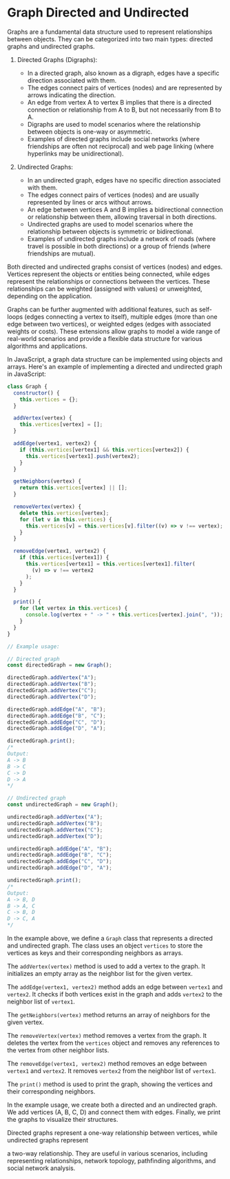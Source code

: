 # Graph Directed and Undirected

Graphs are a fundamental data structure used to represent relationships between objects. They can be categorized into two main types: directed graphs and undirected graphs.

1. Directed Graphs (Digraphs):

   - In a directed graph, also known as a digraph, edges have a specific direction associated with them.
   - The edges connect pairs of vertices (nodes) and are represented by arrows indicating the direction.
   - An edge from vertex A to vertex B implies that there is a directed connection or relationship from A to B, but not necessarily from B to A.
   - Digraphs are used to model scenarios where the relationship between objects is one-way or asymmetric.
   - Examples of directed graphs include social networks (where friendships are often not reciprocal) and web page linking (where hyperlinks may be unidirectional).

2. Undirected Graphs:
   - In an undirected graph, edges have no specific direction associated with them.
   - The edges connect pairs of vertices (nodes) and are usually represented by lines or arcs without arrows.
   - An edge between vertices A and B implies a bidirectional connection or relationship between them, allowing traversal in both directions.
   - Undirected graphs are used to model scenarios where the relationship between objects is symmetric or bidirectional.
   - Examples of undirected graphs include a network of roads (where travel is possible in both directions) or a group of friends (where friendships are mutual).

Both directed and undirected graphs consist of vertices (nodes) and edges. Vertices represent the objects or entities being connected, while edges represent the relationships or connections between the vertices. These relationships can be weighted (assigned with values) or unweighted, depending on the application.

Graphs can be further augmented with additional features, such as self-loops (edges connecting a vertex to itself), multiple edges (more than one edge between two vertices), or weighted edges (edges with associated weights or costs). These extensions allow graphs to model a wide range of real-world scenarios and provide a flexible data structure for various algorithms and applications.

In JavaScript, a graph data structure can be implemented using objects and arrays. Here's an example of implementing a directed and undirected graph in JavaScript:

```javascript
class Graph {
  constructor() {
    this.vertices = {};
  }

  addVertex(vertex) {
    this.vertices[vertex] = [];
  }

  addEdge(vertex1, vertex2) {
    if (this.vertices[vertex1] && this.vertices[vertex2]) {
      this.vertices[vertex1].push(vertex2);
    }
  }

  getNeighbors(vertex) {
    return this.vertices[vertex] || [];
  }

  removeVertex(vertex) {
    delete this.vertices[vertex];
    for (let v in this.vertices) {
      this.vertices[v] = this.vertices[v].filter((v) => v !== vertex);
    }
  }

  removeEdge(vertex1, vertex2) {
    if (this.vertices[vertex1]) {
      this.vertices[vertex1] = this.vertices[vertex1].filter(
        (v) => v !== vertex2
      );
    }
  }

  print() {
    for (let vertex in this.vertices) {
      console.log(vertex + " -> " + this.vertices[vertex].join(", "));
    }
  }
}

// Example usage:

// Directed graph
const directedGraph = new Graph();

directedGraph.addVertex("A");
directedGraph.addVertex("B");
directedGraph.addVertex("C");
directedGraph.addVertex("D");

directedGraph.addEdge("A", "B");
directedGraph.addEdge("B", "C");
directedGraph.addEdge("C", "D");
directedGraph.addEdge("D", "A");

directedGraph.print();
/*
Output:
A -> B
B -> C
C -> D
D -> A
*/

// Undirected graph
const undirectedGraph = new Graph();

undirectedGraph.addVertex("A");
undirectedGraph.addVertex("B");
undirectedGraph.addVertex("C");
undirectedGraph.addVertex("D");

undirectedGraph.addEdge("A", "B");
undirectedGraph.addEdge("B", "C");
undirectedGraph.addEdge("C", "D");
undirectedGraph.addEdge("D", "A");

undirectedGraph.print();
/*
Output:
A -> B, D
B -> A, C
C -> B, D
D -> C, A
*/
```

In the example above, we define a `Graph` class that represents a directed and undirected graph. The class uses an object `vertices` to store the vertices as keys and their corresponding neighbors as arrays.

The `addVertex(vertex)` method is used to add a vertex to the graph. It initializes an empty array as the neighbor list for the given vertex.

The `addEdge(vertex1, vertex2)` method adds an edge between `vertex1` and `vertex2`. It checks if both vertices exist in the graph and adds `vertex2` to the neighbor list of `vertex1`.

The `getNeighbors(vertex)` method returns an array of neighbors for the given vertex.

The `removeVertex(vertex)` method removes a vertex from the graph. It deletes the vertex from the `vertices` object and removes any references to the vertex from other neighbor lists.

The `removeEdge(vertex1, vertex2)` method removes an edge between `vertex1` and `vertex2`. It removes `vertex2` from the neighbor list of `vertex1`.

The `print()` method is used to print the graph, showing the vertices and their corresponding neighbors.

In the example usage, we create both a directed and an undirected graph. We add vertices (A, B, C, D) and connect them with edges. Finally, we print the graphs to visualize their structures.

Directed graphs represent a one-way relationship between vertices, while undirected graphs represent

a two-way relationship. They are useful in various scenarios, including representing relationships, network topology, pathfinding algorithms, and social network analysis.
